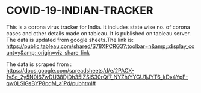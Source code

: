 # COVID-19-INDIAN-TRACKER
This is a corona virus tracker for India. It includes state wise no. of corona cases and other details made on tableau. It is published on tableau server. The data is updated from google sheets.The link is: https://public.tableau.com/shared/S78XPCRG3?:toolbar=n&amp;:display_count=y&amp;:origin=viz_share_link

The data is scraped from : https://docs.google.com/spreadsheets/d/e/2PACX-1vSc_2y5N0I67wDU38DjDh35IZSIS30rQf7_NYZhtYYGU1jJYT6_kDx4YpF-qw0LSlGsBYP8pqM_a1Pd/pubhtml#
